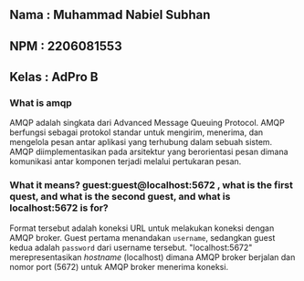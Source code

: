 ## Nama   : Muhammad Nabiel Subhan
## NPM    : 2206081553
## Kelas  : AdPro B

### What is amqp
AMQP adalah singkata dari Advanced Message Queuing Protocol. AMQP berfungsi sebagai protokol standar untuk mengirim, menerima, dan mengelola pesan antar aplikasi yang terhubung dalam sebuah sistem. AMQP diimplementasikan pada arsitektur yang berorientasi pesan dimana komunikasi antar komponen terjadi melalui pertukaran pesan.

### What it means? guest:guest@localhost:5672 , what is the first quest, and what is the second guest, and what is localhost:5672 is for?  
Format tersebut adalah koneksi URL untuk melakukan koneksi dengan AMQP broker. Guest pertama menandakan `username`, sedangkan guest kedua adalah `password` dari username tersebut. "localhost:5672" merepresentasikan *hostname* (localhost) dimana AMQP broker berjalan dan nomor port (5672) untuk AMQP broker menerima koneksi.